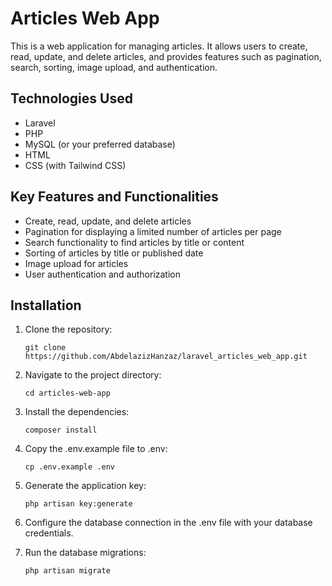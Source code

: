 # Articles Web App

This is a web application for managing articles. It allows users to create, read, update, and delete articles, and provides features such as pagination, search, sorting, image upload, and authentication.

## Technologies Used

- Laravel
- PHP
- MySQL (or your preferred database)
- HTML
- CSS (with Tailwind CSS)

## Key Features and Functionalities

- Create, read, update, and delete articles
- Pagination for displaying a limited number of articles per page
- Search functionality to find articles by title or content
- Sorting of articles by title or published date
- Image upload for articles
- User authentication and authorization

## Installation

1. Clone the repository:

   ```shell
   git clone https://github.com/AbdelazizHanzaz/laravel_articles_web_app.git
   
2. Navigate to the project directory:

   ```shell
   cd articles-web-app

3. Install the dependencies:

   ```shell
   composer install
   
4. Copy the .env.example file to .env:

   ```shell
   cp .env.example .env

5. Generate the application key:
   
    ```shell
   php artisan key:generate
    
6. Configure the database connection in the .env file with your database credentials.

7. Run the database migrations:

     ```shell
   php artisan migrate
   
